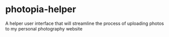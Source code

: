 # photopia-helper
A helper user interface that will streamline the process of uploading photos to my personal photography website
